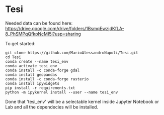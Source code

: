 # Tesi
Needed data can be found here:
https://drive.google.com/drive/folders/1BsmqEwzjdKfLA-8_PhSMPqQfkpNcMI5l?usp=sharing

To get started:
```
git clone https://github.com/MarioAlessandroNapoli/Tesi.git
cd Tesi
conda create --name tesi_env
conda activate tesi_env
conda install -c conda-forge gdal
conda install geopandas
conda install -c conda-forge rasterio
conda install ipywidgets
pip install -r requirements.txt
python -m ipykernel install --user --name tesi_env
```

Done that 'tesi_env' will be a selectable kernel inside Jupyter Notebook or Lab and all the dependecies will be installed.
